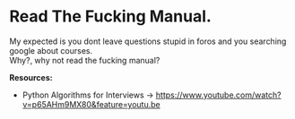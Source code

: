 # Read The Fucking Manual.

My expected is you dont leave questions stupid in foros and you searching google about courses.  
Why?, why not read the fucking manual?

**Resources:**
- Python Algorithms for Interviews -> https://www.youtube.com/watch?v=p65AHm9MX80&feature=youtu.be
